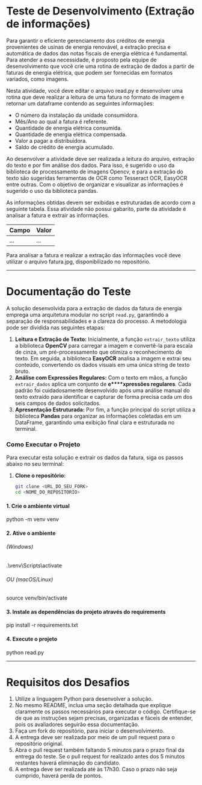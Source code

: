 # Teste de Desenvolvimento (Extração de informações)

Para garantir o eficiente gerenciamento dos créditos de energia provenientes de usinas de energia renovável, a extração precisa e automática de dados das notas fiscais de energia elétrica é fundamental. Para atender a essa necessidade, é proposto pela equipe de desenvolvimento que você crie uma rotina de extração de dados a partir de faturas de energia elétrica, que podem ser fornecidas em formatos variados, como imagens.

Nesta atividade, você deve editar o arquivo read.py e desenvolver uma rotina que deve realizar a leitura de uma fatura no formato de imagem e retornar um dataframe contendo as seguintes informações:

- O número da instalação da unidade consumidora.
- Mês/Ano ao qual a fatura é referente.
- Quantidade de energia elétrica consumida.
- Quantidade de energia elétrica compensada.
- Valor a pagar a distribuidora.
- Saldo de crédito de energia acumulado.

Ao desenvolver a atividade deve ser realizada a leitura do arquivo, extração do texto e por fim análise dos dados. Para isso, é sugerido o uso da biblioteca de processamento de imagens Opencv, e para a extração do texto são sugeridas ferramentas de OCR como Tesseract OCR, EasyOCR entre outras. Com o objetivo de organizar e visualizar as informações é sugerido o uso da biblioteca pandas.

As informações obtidas devem ser exibidas e estruturadas de acordo com a seguinte tabela. Essa atividade não possui gabarito, parte da atividade é analisar a fatura e extrair as informações.

| Campo | Valor |
| ----- | ----- |
| ...   | ...   |

Para analisar a fatura e realizar a extração das informações você deve utilizar o arquivo fatura.jpg, disponibilizado no repositório.

---

# Documentação do Teste

A solução desenvolvida para a extração de dados da fatura de energia emprega uma arquitetura modular no script `read.py`, garantindo a separação de responsabilidades e a clareza do processo. A metodologia pode ser dividida nas seguintes etapas:

1. **Leitura e Extração de Texto:** Inicialmente, a função `extrair_texto` utiliza a biblioteca **OpenCV** para carregar a imagem e convertê-la para escala de cinza, um pré-processamento que otimiza o reconhecimento de texto. Em seguida, a biblioteca **EasyOCR** analisa a imagem e extrai seu conteúdo, convertendo os dados visuais em uma única string de texto bruto.
2. **Análise com Expressões Regulares:** Com o texto em mãos, a função `extrair_dados` aplica um conjunto de **e****xpressões regulares**. Cada padrão foi cuidadosamente desenvolvido após uma análise manual do texto extraído para identificar e capturar de forma precisa cada um dos seis campos de dados solicitados.
3. **Apresentação Estruturada:** Por fim, a função principal do script utiliza a biblioteca **Pandas** para organizar as informações coletadas em um DataFrame, garantindo uma exibição final clara e estruturada no terminal.

### Como Executar o Projeto

Para executar esta solução e extrair os dados da fatura, siga os passos abaixo no seu terminal:

1. **Clone o repositório:**
   ```bash
   git clone <URL_DO_SEU_FORK>
   cd <NOME_DO_REPOSITORIO>
   ```

#### 1. Crie o ambiente virtual

python -m venv venv

#### 2. Ative o ambiente

###### (Windows)

.\venv\Scripts\activate

###### OU (macOS/Linux)

source venv/bin/activate

#### 3. Instale as dependências do projeto através do requirements

pip install -r requirements.txt

#### 4. Execute o projeto

python read.py

---

# Requisitos dos Desafios

1. Utilize a linguagem Python para desenvolver a solução.
2. No mesmo README, inclua uma seção detalhada que explique claramente os passos necessários para executar o código. Certifique-se de que as instruções sejam precisas, organizadas e fáceis de entender, pois os avaliadores seguirão essa documentação.
3. Faça um fork do repositório, para iniciar o desenvolvimento.
4. A entrega deve ser realizada por meio de um pull request para o repositório original.
5. Abra o pull request também faltando 5 minutos para o prazo final da entrega do teste. Se o pull request for realizado antes dos 5 minutos restantes haverá eliminação do candidato.
6. A entrega deve ser realizada até às 17h30. Caso o prazo não seja cumprido, haverá perda de pontos.
